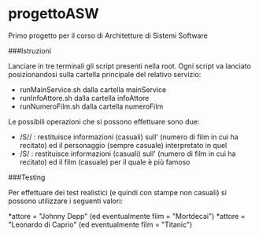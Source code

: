 # progettoASW
Primo progetto per il corso di Architetture di Sistemi Software

###Istruzioni

Lanciare in tre terminali gli script presenti nella root. Ogni script va lanciato posizionandosi sulla cartella principale del relativo servizio:

* runMainService.sh dalla cartella mainService
* runInfoAttore.sh dalla cartella infoAttore
* runNumeroFilm.sh dalla cartella numeroFilm

Le possibili operazioni che si possono effettuare sono due:

* /S/<attore>/<film> : restituisce informazioni (casuali) sull'<attore> (numero di film in cui ha recitato) ed il personaggio (sempre casuale) interpretato in quel <film> 
* /S/<attore> : restituisce informazioni (casuali) sull'<attore> (numero di film in cui ha recitato) ed il film (casuale) per il quale è più famoso

###Testing

Per effettuare dei test realistici (e quindi con stampe non casuali) si possono utilizzare i seguenti valori:

*attore = "Johnny Depp" (ed eventualmente film = "Mortdecai")
*attore = "Leonardo di Caprio" (ed eventualmente film = "Titanic")
